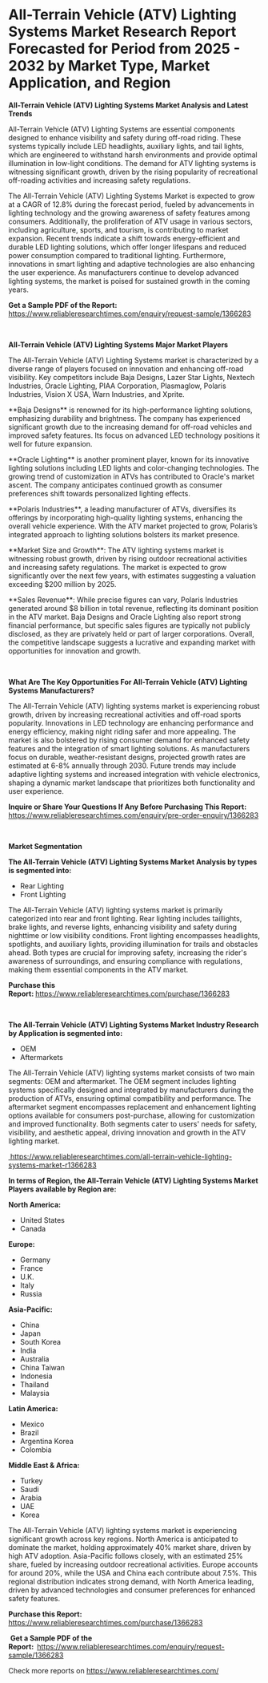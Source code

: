 <p><h1>All-Terrain Vehicle (ATV) Lighting Systems Market Research Report Forecasted for Period from 2025 -  2032 by Market Type, Market Application, and Region</h1></p><p><strong>All-Terrain Vehicle (ATV) Lighting Systems Market Analysis and Latest Trends</strong></p>
<p><p>All-Terrain Vehicle (ATV) Lighting Systems are essential components designed to enhance visibility and safety during off-road riding. These systems typically include LED headlights, auxiliary lights, and tail lights, which are engineered to withstand harsh environments and provide optimal illumination in low-light conditions. The demand for ATV lighting systems is witnessing significant growth, driven by the rising popularity of recreational off-roading activities and increasing safety regulations.</p><p>The All-Terrain Vehicle (ATV) Lighting Systems Market is expected to grow at a CAGR of 12.8% during the forecast period, fueled by advancements in lighting technology and the growing awareness of safety features among consumers. Additionally, the proliferation of ATV usage in various sectors, including agriculture, sports, and tourism, is contributing to market expansion. Recent trends indicate a shift towards energy-efficient and durable LED lighting solutions, which offer longer lifespans and reduced power consumption compared to traditional lighting. Furthermore, innovations in smart lighting and adaptive technologies are also enhancing the user experience. As manufacturers continue to develop advanced lighting systems, the market is poised for sustained growth in the coming years.</p></p>
<p><strong>Get a Sample PDF of the Report:&nbsp;</strong> <a href="https://www.reliableresearchtimes.com/enquiry/request-sample/1366283?utm_campaign=2244&utm_medium=2&utm_source=Github&utm_content=ia&utm_term=22032025&utm_id=all-terrain-vehicle-atv-lighting-systems">https://www.reliableresearchtimes.com/enquiry/request-sample/1366283</a></p>
<p>&nbsp;</p>
<p><strong>All-Terrain Vehicle (ATV) Lighting Systems Major Market Players</strong></p>
<p><p>The All-Terrain Vehicle (ATV) Lighting Systems market is characterized by a diverse range of players focused on innovation and enhancing off-road visibility. Key competitors include Baja Designs, Lazer Star Lights, Nextech Industries, Oracle Lighting, PIAA Corporation, Plasmaglow, Polaris Industries, Vision X USA, Warn Industries, and Xprite.</p><p>**Baja Designs** is renowned for its high-performance lighting solutions, emphasizing durability and brightness. The company has experienced significant growth due to the increasing demand for off-road vehicles and improved safety features. Its focus on advanced LED technology positions it well for future expansion.</p><p>**Oracle Lighting** is another prominent player, known for its innovative lighting solutions including LED lights and color-changing technologies. The growing trend of customization in ATVs has contributed to Oracle's market ascent. The company anticipates continued growth as consumer preferences shift towards personalized lighting effects.</p><p>**Polaris Industries**, a leading manufacturer of ATVs, diversifies its offerings by incorporating high-quality lighting systems, enhancing the overall vehicle experience. With the ATV market projected to grow, Polaris’s integrated approach to lighting solutions bolsters its market presence.</p><p>**Market Size and Growth**: The ATV lighting systems market is witnessing robust growth, driven by rising outdoor recreational activities and increasing safety regulations. The market is expected to grow significantly over the next few years, with estimates suggesting a valuation exceeding $200 million by 2025.</p><p>**Sales Revenue**: While precise figures can vary, Polaris Industries generated around $8 billion in total revenue, reflecting its dominant position in the ATV market. Baja Designs and Oracle Lighting also report strong financial performance, but specific sales figures are typically not publicly disclosed, as they are privately held or part of larger corporations. Overall, the competitive landscape suggests a lucrative and expanding market with opportunities for innovation and growth.</p></p>
<p>&nbsp;</p>
<p><strong>What Are The Key Opportunities For All-Terrain Vehicle (ATV) Lighting Systems Manufacturers?</strong></p>
<p><p>The All-Terrain Vehicle (ATV) lighting systems market is experiencing robust growth, driven by increasing recreational activities and off-road sports popularity. Innovations in LED technology are enhancing performance and energy efficiency, making night riding safer and more appealing. The market is also bolstered by rising consumer demand for enhanced safety features and the integration of smart lighting solutions. As manufacturers focus on durable, weather-resistant designs, projected growth rates are estimated at 6-8% annually through 2030. Future trends may include adaptive lighting systems and increased integration with vehicle electronics, shaping a dynamic market landscape that prioritizes both functionality and user experience.</p></p>
<p><strong>Inquire or Share Your Questions If Any Before Purchasing This Report:</strong> <a href="https://www.reliableresearchtimes.com/enquiry/pre-order-enquiry/1366283?utm_campaign=2244&utm_medium=2&utm_source=Github&utm_content=ia&utm_term=22032025&utm_id=all-terrain-vehicle-atv-lighting-systems">https://www.reliableresearchtimes.com/enquiry/pre-order-enquiry/1366283</a></p>
<p>&nbsp;</p>
<p><strong>Market Segmentation</strong></p>
<p><strong>The All-Terrain Vehicle (ATV) Lighting Systems Market Analysis by types is segmented into:</strong></p>
<p><ul><li>Rear Lighting</li><li>Front Lighting</li></ul></p>
<p><p>The All-Terrain Vehicle (ATV) lighting systems market is primarily categorized into rear and front lighting. Rear lighting includes taillights, brake lights, and reverse lights, enhancing visibility and safety during nighttime or low visibility conditions. Front lighting encompasses headlights, spotlights, and auxiliary lights, providing illumination for trails and obstacles ahead. Both types are crucial for improving safety, increasing the rider's awareness of surroundings, and ensuring compliance with regulations, making them essential components in the ATV market.</p></p>
<p><strong>Purchase this Report:&nbsp;</strong><a href="https://www.reliableresearchtimes.com/purchase/1366283?utm_campaign=2244&utm_medium=2&utm_source=Github&utm_content=ia&utm_term=22032025&utm_id=all-terrain-vehicle-atv-lighting-systems">https://www.reliableresearchtimes.com/purchase/1366283</a></p>
<p>&nbsp;</p>
<p><strong>The All-Terrain Vehicle (ATV) Lighting Systems Market Industry Research by Application is segmented into:</strong></p>
<p><ul><li>OEM</li><li>Aftermarkets</li></ul></p>
<p><p>The All-Terrain Vehicle (ATV) lighting systems market consists of two main segments: OEM and aftermarket. The OEM segment includes lighting systems specifically designed and integrated by manufacturers during the production of ATVs, ensuring optimal compatibility and performance. The aftermarket segment encompasses replacement and enhancement lighting options available for consumers post-purchase, allowing for customization and improved functionality. Both segments cater to users' needs for safety, visibility, and aesthetic appeal, driving innovation and growth in the ATV lighting market.</p></p>
<p><a href="https://www.reliableresearchtimes.com/all-terrain-vehicle-lighting-systems-market-r1366283?utm_campaign=2244&utm_medium=2&utm_source=Github&utm_content=ia&utm_term=22032025&utm_id=all-terrain-vehicle-atv-lighting-systems">&nbsp;https://www.reliableresearchtimes.com/all-terrain-vehicle-lighting-systems-market-r1366283</a></p>
<p><strong>In terms of Region, the All-Terrain Vehicle (ATV) Lighting Systems Market Players available by Region are:</strong></p>
<p>
    <p> <strong> North America: </strong>
        <ul>
            <li>United States</li>
            <li>Canada</li>
        </ul>
        </p> 
    <p> <strong> Europe: </strong>
        <ul>
            <li>Germany</li>
            <li>France</li>
            <li>U.K.</li>
            <li>Italy</li>
            <li>Russia</li>
        </ul>
        </p> 
    <p> <strong> Asia-Pacific: </strong>
        <ul>
            <li>China</li>
            <li>Japan</li>
            <li>South Korea</li>
            <li>India</li>
            <li>Australia</li>
            <li>China Taiwan</li>
            <li>Indonesia</li>
            <li>Thailand</li>
            <li>Malaysia</li>
        </ul>
        </p> 
    <p> <strong> Latin America: </strong>
        <ul>
            <li>Mexico</li>
            <li>Brazil</li>
            <li>Argentina Korea</li>
            <li>Colombia</li>
        </ul>
        </p> 
    <p> <strong> Middle East & Africa: </strong>
        <ul>
            <li>Turkey</li>
            <li>Saudi</li>
            <li>Arabia</li>
            <li>UAE</li>
            <li>Korea</li>
        </ul>
    </p>
    </p>
<p><p>The All-Terrain Vehicle (ATV) lighting systems market is experiencing significant growth across key regions. North America is anticipated to dominate the market, holding approximately 40% market share, driven by high ATV adoption. Asia-Pacific follows closely, with an estimated 25% share, fueled by increasing outdoor recreational activities. Europe accounts for around 20%, while the USA and China each contribute about 7.5%. This regional distribution indicates strong demand, with North America leading, driven by advanced technologies and consumer preferences for enhanced safety features.</p></p>
<p><strong>Purchase this Report: </strong><a href="https://www.reliableresearchtimes.com/purchase/1366283?utm_campaign=2244&utm_medium=2&utm_source=Github&utm_content=ia&utm_term=22032025&utm_id=all-terrain-vehicle-atv-lighting-systems">https://www.reliableresearchtimes.com/purchase/1366283</a></p>
<p>&nbsp;<strong>Get a Sample PDF of the Report:&nbsp;&nbsp;</strong><a href="https://www.reliableresearchtimes.com/enquiry/request-sample/1366283?utm_campaign=2244&utm_medium=2&utm_source=Github&utm_content=ia&utm_term=22032025&utm_id=all-terrain-vehicle-atv-lighting-systems">https://www.reliableresearchtimes.com/enquiry/request-sample/1366283</a></p>
<p><strong></strong></p>
<p>Check more reports on <a href="https://www.reliableresearchtimes.com/?utm_campaign=2244&utm_medium=2&utm_source=Github&utm_content=ia&utm_term=22032025&utm_id=all-terrain-vehicle-atv-lighting-systems">https://www.reliableresearchtimes.com/</a></p>